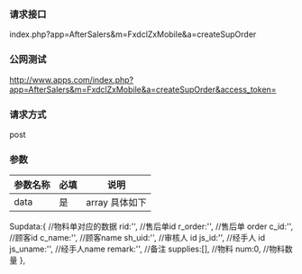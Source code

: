 ### **请求接口**
index.php?app=AfterSalers&m=FxdclZxMobile&a=createSupOrder


### **公网测试**
http://www.apps.com/index.php?app=AfterSalers&m=FxdclZxMobile&a=createSupOrder&access_token=

### **请求方式**
post


### **参数**
| 参数名称  |必填|     说明      |
|------|-----|------|
| data| 是 |array 具体如下|
Supdata:{   //物料单对应的数据
            rid:'',   //售后单id
            r_order:'',  //售后单 order
            c_id:'',     //顾客id
            c_name:'',  //顾客name
            sh_uid:'',  //审核人 id
            js_id:'',    //经手人 id
            js_uname:'',   //经手人name
            remark:'',   //备注
            supplies:[],  //物料
            num:0,        //物料数量
        },